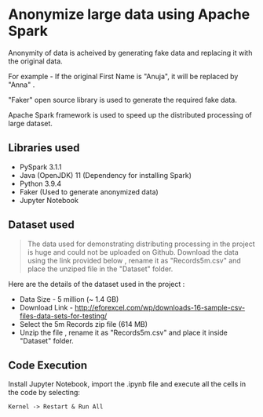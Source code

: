 # Anonymize large data using Apache Spark

Anonymity of data is acheived by generating fake data and replacing it with the original data. 

For example - If the original First Name is "Anuja", it will be replaced by "Anna" . 

"Faker" open source library is used to generate the required fake data.   

Apache Spark framework is used to speed up the distributed processing of large dataset.

## Libraries used

* PySpark 3.1.1
* Java (OpenJDK) 11 (Dependency for installing Spark)
* Python 3.9.4
* Faker (Used to generate anonymized data)
* Jupyter Notebook 

## Dataset used
> The data used for demonstrating distributing processing in the project is huge and could not be uploaded on Github. Download the data using the link provided below , rename it as "Records5m.csv" and place the unziped file in the "Dataset" folder.

Here are the details of the dataset used in the project :
* Data Size - 5 million (~ 1.4 GB)
* Download Link - http://eforexcel.com/wp/downloads-16-sample-csv-files-data-sets-for-testing/
* Select the 5m Records zip file (614 MB)
* Unzip the file , rename it as "Records5m.csv" and place it inside "Dataset" folder.


## Code Execution

Install Jupyter Notebook, import the .ipynb file  and execute all the cells in the code by selecting:

`Kernel -> Restart & Run All `
